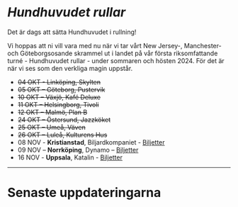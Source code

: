 
# *Hundhuvudet rullar*

Det är dags att sätta Hundhuvudet i rullning!

Vi hoppas att ni vill vara med nu när vi tar vårt New Jersey-, Manchester- och Göteborgsosande skrammel ut i landet på vår första riksomfattande turné - Hundhuvudet rullar - under sommaren och hösten 2024. För det är när vi ses som den verkliga magin uppstår.

- ~~04 OKT - Linköping, Skylten~~
- ~~05 OKT – Göteborg, Pustervik~~  
- ~~10 OKT – Växjö, Kafé Deluxe~~  
- ~~11 OKT – Helsingborg, Tivoli~~  
- ~~12 OKT – Malmö, Plan B~~  
- ~~24 OKT – Östersund, Jazzköket~~  
- ~~25 OKT – Umeå, Väven~~  
- ~~26 OKT – Luleå, Kulturens Hus~~  
- 08 NOV - **Kristianstad**, Biljardkompaniet - [Biljetter](https://www.tickster.com/se/en/events/azld8arzwhrh63j/2024-11-08/division-7)  
- 09 NOV – **Norrköping**, Dynamo – [Biljetter](https://secure.tickster.com/a1tv3rta87bmzav)  
- 16 NOV - **Uppsala**, Katalin - [Biljetter](https://secure.tickster.com/sv/z2hrgf2n9hph47r/selectproductgroup)   

---

# Senaste uppdateringarna
